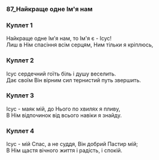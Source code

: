 ### 87_Найкраще одне Ім'я нам
### Куплет 1
Найкраще одне Ім'я нам, то Ім'я є - Ісус!<br/>Лиш в Нім спасіння всім серцям, Ним тільки я кріплюсь,
### Куплет 2
Ісус сердечний гоїть біль і душу веселить.<br/>Дає своїм Він вірним сил тернистий путь звершить.
### Куплет 3
Ісус - маяк мій, до Нього по хвилях я пливу, <br/>В Нім відпочинок від всього навіки я знайду.
### Куплет 4
Ісус - мій Спас, а не суддя, Він добрий Пастир мій; <br/>В Нім щастя вічного життя і радість, і спокій.
